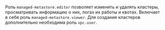 Роль `managed-metastore.editor` позволяет изменять и удалять кластеры, просматривать информацию о них, логах их работы и квотах. Включает в себя роль `managed-metastore.viewer`. Для создания кластеров дополнительно необходима роль `vpc.user`.